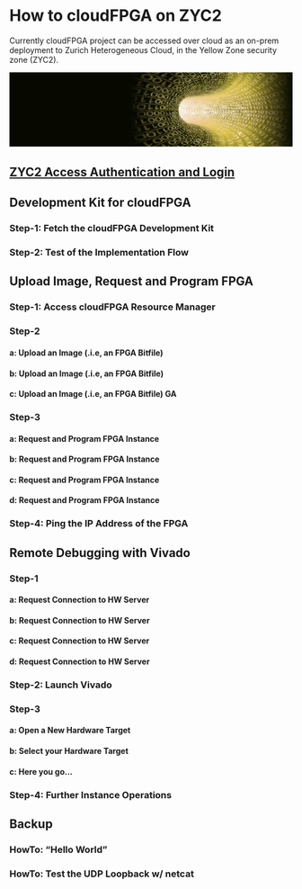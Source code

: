 

# How to cloudFPGA on ZYC2

Currently cloudFPGA project can be accessed over cloud as an on-prem deployment to Zurich Heterogeneous Cloud, in the Yellow Zone security zone (ZYC2).

![image](images/image2.png)
## [ZYC2 Access Authentication and Login](ZYC2_Access_Authentication_and_Login.md)




## Development Kit for cloudFPGA

### Step-1: Fetch the cloudFPGA Development Kit

### Step-2: Test of the Implementation Flow

## Upload Image, Request and Program FPGA

### Step-1: Access cloudFPGA Resource Manager 

### Step-2

#### a: Upload an Image (.i.e, an FPGA Bitfile)

#### b: Upload an Image (.i.e, an FPGA Bitfile)

#### c: Upload an Image (.i.e, an FPGA Bitfile) GA

### Step-3

#### a: Request and Program FPGA Instance

#### b: Request and Program FPGA Instance  

#### c: Request and Program FPGA Instance  

#### d: Request and Program FPGA Instance  


### Step-4: Ping the IP Address of the FPGA

## Remote Debugging with Vivado

### Step-1

#### a: Request Connection to HW Server

#### b: Request Connection to HW Server

#### c: Request Connection to HW Server

#### d: Request Connection to HW Server

### Step-2: Launch Vivado

### Step-3

#### a: Open a New Hardware Target

#### b: Select your Hardware Target

#### c: Here you go...

### Step-4: Further Instance Operations


## Backup

### HowTo: “Hello World”

### HowTo: Test the UDP Loopback w/ netcat
